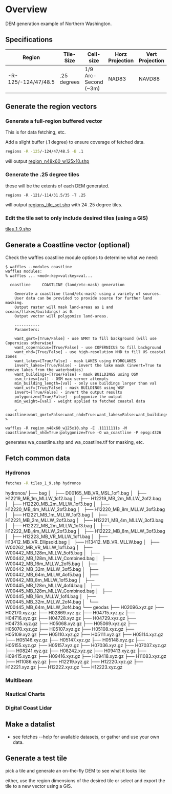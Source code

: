 # Overview

DEM generation example of Northern Washington.

## Specifications

| Region | Tile-Size | Cell-size | Horz Projection | Vert Projection |
|---|---|---|---|---|
| -R-125/-124/47/48.5 | .25 degrees | 1/9 Arc-Second (~3m) | NAD83 | NAVD88 |


## Generate the region vectors

### Generate a full-region buffered vector

This is for data fetching, etc.

Add a slight buffer (.1 degree) to ensure coverage of fetched data.

```bash
regions -R -125/-124/47/48.5 -B .1
```

will output [region_n48x60_w125x10.shp](region_n48x60_w125x10.geojson)

### Generate the .25 degree tiles

these will be the extents of each DEM generated.

```regions -R -121/-114/31.5/35 -T .25```

will output [regions_tile_set.shp](region_tile_set.geojson) with 24 .25 degree tiles.

### Edit the tile set to only include desired tiles (using a GIS)

[tiles_1_9.shp](tiles_1_9.geojson)

## Generate a Coastline vector (optional)

Check the waffles coastline module options to determine what we need:

```
$ waffles --modules coastline
waffles modules:
% waffles ... <mod>:key=val:key=val...

  coastline     COASTLINE (land/etc-mask) generation
    
    Generate a coastline (land/etc-mask) using a variety of sources. 
    User data can be provided to provide source for further land masking. 
    Output raster will mask land-areas as 1 and oceans/(lakes/buildings) as 0.
    Output vector will polygonize land-areas.
    
    -----------
    Parameters:
    
    want_gmrt=[True/False] - use GMRT to fill background (will use Copernicus otherwise)
    want_copernicus=[True/False] - use COPERNICUS to fill background
    want_nhd=[True/False] - use high-resolution NHD to fill US coastal zones
    want_lakes=[True/False] - mask LAKES using HYDROLAKES
    invert_lakes=[True/False] - invert the lake mask (invert=True to remove lakes from the waterbodies)
    want_buildings=[True/False] - mask BUILDINGS using OSM
    osm_tries=[val] - OSM max server attempts
    min_building_length=[val] - only use buildings larger than val
    want_wsf=[True/False] - mask BUILDINGS using WSF
    invert=[True/False] - invert the output results
    polygonize=[True/False] - polygonize the output
    min_weight=[val] - weight applied to fetched coastal data

    < coastline:want_gmrt=False:want_nhd=True:want_lakes=False:want_buildings=False:invert=False:polygonize=True >
```

```waffles -R region_n48x60_w125x10.shp -E .11111111s -M coastline:want_nhd=True:polygonize=True -O wa_coastline -P epsg:4326```

generates wa_coastline.shp and wa_coastline.tif for masking, etc.

## Fetch common data

### Hydronos

```bash
fetches -R tiles_1_9.shp hydronos
```

hydronos/
├── bag
│   ├── D00165_MB_VR_MSL_1of1.bag
│   ├── H12219_MB_1m_MLLW_1of2.bag
│   ├── H12219_MB_2m_MLLW_2of2.bag
│   ├── H12220_MB_2m_MLLW_1of3.bag
│   ├── H12220_MB_4m_MLLW_2of3.bag
│   ├── H12220_MB_8m_MLLW_3of3.bag
│   ├── H12221_MB_1m_MLLW_1of3.bag
│   ├── H12221_MB_2m_MLLW_2of3.bag
│   ├── H12221_MB_4m_MLLW_3of3.bag
│   ├── H12222_MB_2m_MLLW_1of3.bag
│   ├── H12222_MB_4m_MLLW_2of3.bag
│   ├── H12222_MB_8m_MLLW_3of3.bag
│   ├── H12223_MB_VR_MLLW_1of1.bag
│   ├── H13412_MB_VR_Ellipsoid.bag
│   ├── H13412_MB_VR_MLLW.bag
│   ├── W00262_MB_VR_MLLW_1of1.bag
│   ├── W00442_MB_128m_MLLW_5of5.bag
│   ├── W00442_MB_128m_MLLW_Combined.bag
│   ├── W00442_MB_16m_MLLW_2of5.bag
│   ├── W00442_MB_32m_MLLW_3of5.bag
│   ├── W00442_MB_64m_MLLW_4of5.bag
│   ├── W00442_MB_8m_MLLW_1of5.bag
│   ├── W00445_MB_128m_MLLW_4of4.bag
│   ├── W00445_MB_128m_MLLW_Combined.bag
│   ├── W00445_MB_16m_MLLW_1of4.bag
│   ├── W00445_MB_32m_MLLW_2of4.bag
│   └── W00445_MB_64m_MLLW_3of4.bag
└── geodas
    ├── H02096.xyz.gz
    ├── H02170.xyz.gz
    ├── H02869.xyz.gz
    ├── H04715.xyz.gz
    ├── H04716.xyz.gz
    ├── H04728.xyz.gz
    ├── H04729.xyz.gz
    ├── H04735.xyz.gz
    ├── H05068.xyz.gz
    ├── H05069.xyz.gz
    ├── H05070.xyz.gz
    ├── H05107.xyz.gz
    ├── H05108.xyz.gz
    ├── H05109.xyz.gz
    ├── H05110.xyz.gz
    ├── H05111.xyz.gz
    ├── H05114.xyz.gz
    ├── H05146.xyz.gz
    ├── H05147.xyz.gz
    ├── H05148.xyz.gz
    ├── H05155.xyz.gz
    ├── H05157.xyz.gz
    ├── H07036.xyz.gz
    ├── H07037.xyz.gz
    ├── H08241.xyz.gz
    ├── H08242.xyz.gz
    ├── H09413.xyz.gz
    ├── H09415.xyz.gz
    ├── H09416.xyz.gz
    ├── H09418.xyz.gz
    ├── H11083.xyz.gz
    ├── H11086.xyz.gz
    ├── H12219.xyz.gz
    ├── H12220.xyz.gz
    ├── H12221.xyz.gz
    ├── H12222.xyz.gz
    └── H12223.xyz.gz


### Multibeam
### Nautical Charts
### Digital Coast Lidar
### 

## Make a datalist

- see fetches --help for available datasets, or gather and use your own data.

## Generate a test tile

pick a tile and generate an on-the-fly DEM to see what it looks like

either, use the region dimensions of the desired tile or select and export the tile to a new vector using a GIS.

